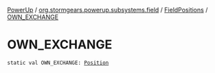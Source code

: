 [PowerUp](../../index.md) / [org.stormgears.powerup.subsystems.field](../index.md) / [FieldPositions](index.md) / [OWN_EXCHANGE](./-o-w-n_-e-x-c-h-a-n-g-e.md)

# OWN_EXCHANGE

`static val OWN_EXCHANGE: `[`Position`](../../org.stormgears.powerup.subsystems.navigator/-position/index.md)